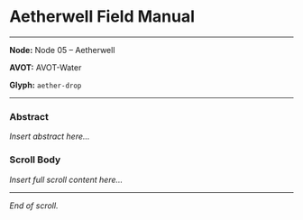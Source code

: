# Aetherwell Field Manual

---

**Node:** Node 05 – Aetherwell

**AVOT:** AVOT-Water

**Glyph:** `aether-drop`

---

### Abstract
*Insert abstract here...*

### Scroll Body
*Insert full scroll content here...*

---

*End of scroll.*
